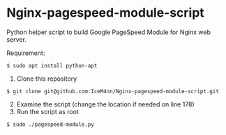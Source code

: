 # Nginx-pagespeed-module-script
Python helper script to build Google PageSpeed Module for Nginx web server.

Requirement:
```
$ sudo apt install python-apt
```
1. Clone this repository
```
$ git clone git@github.com:IceM4nn/Nginx-pagespeed-module-script.git
```
2. Examine the script (change the location if needed on line 178)
3. Run the script as root
```
$ sudo ./pagespeed-module.py
```
